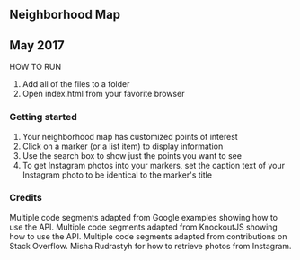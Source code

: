 ## Neighborhood Map
## May 2017

HOW TO RUN

1. Add all of the files to a folder
2. Open index.html from your favorite browser

### Getting started

1. Your neighborhood map has customized points of interest
2. Click on a marker (or a list item) to display information
3. Use the search box to show just the points you want to see
4. To get Instagram photos into your markers, set the caption text of your
   Instagram photo to be identical to the marker's title

### Credits

Multiple code segments adapted from Google examples showing how to use the API.
Multiple code segments adapted from KnockoutJS showing how to use the API.
Multiple code segments adapted from contributions on Stack Overflow.
Misha Rudrastyh for how to retrieve photos from Instagram.
